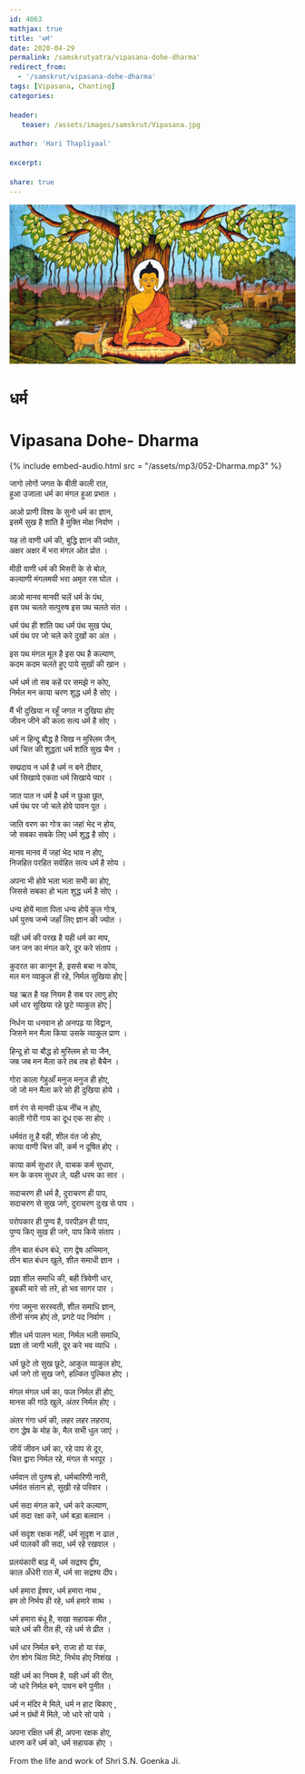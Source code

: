 ```yaml
---    
id: 4063    
mathjax: true    
title: 'धर्म'    
date: 2020-04-29    
permalink: /samskrutyatra/vipasana-dohe-dharma'
redirect_from: 
  - '/samskrut/vipasana-dohe-dharma'
tags: [Vipasana, Chanting]    
categories:    
    
header:    
   teaser: /assets/images/samskrut/Vipasana.jpg    
    
author: 'Hari Thapliyaal'    
    
excerpt:    
    
share: true    
---    
```

    
![](/assets/images/samskrut/Vipasana.jpg)    
    
# धर्म    
# Vipasana Dohe- Dharma    
    
{% include embed-audio.html src = "/assets/mp3/052-Dharma.mp3" %}     
    
    
    
जागो लोगों जगत के बीती काली रात,    
हुआ उजाला धर्म का मंगल हुआ प्रभात ।    
    
आओ प्राणी विश्व के सुनो धर्म का ज्ञान,    
इसमें सुख है शांति है मुक्ति मोक्ष निर्वाण ।    
    
यह तो वाणी धर्म की, बुद्धि ज्ञान की ज्योत,    
अक्षर अक्षर में भरा मंगल ओत प्रोत ।    
    
मीठी वाणी धर्म की मिसरी के से बोल,    
कल्याणी मंगलमयी भरा अमृत रस घोल ।    
    
आओ मानव मानवी चलें धर्म के पंथ,    
इस पथ चलते सत्पुरुष इस पथ चलते संत ।    
    
धर्म पंथ ही शांति पथ धर्म पंथ सुख पंथ,    
धर्म पंथ पर जो चले करे दुखों का अंत ।    
    
इस पथ मंगल मूल है इस पथ है कल्याण,    
कदम कदम चलते हुए पाये सुखों की खान ।    
    
धर्म धर्म तो सब कहें पर समझे न कोए,    
निर्मल मन काया चरण शुद्ध धर्म है सोए ।    
    
मैं भी दुखिया न रहूँ जगत न दुखिया होए    
जीवन जीने की कला सत्य धर्म है सोए ।    
    
धर्म न हिन्दू बौद्ध है सिख न मुस्लिम जैन,    
धर्म चित्त की शुद्धता धर्म शांति सुख चैन ।    
    
सम्प्रदाय न धर्म है धर्म न बने दीवार,    
धर्म सिखाये एकता धर्म सिखाये प्यार ।    
    
जात पात न धर्म है धर्म न छुआ छूत,    
धर्म पंथ पर जो चले होवे पावन पूत ।    
    
जाति वरण का गोत्र का जहां भेद न होय,    
जो सबका सबके लिए धर्म शुद्ध है सोए ।    
    
मानव मानव में जहां भेद भाव न होए,    
निजहित परहित सर्वहित सत्य धर्म है सोय ।    
    
अपना भी होवे भला भला सभी का होए,    
जिससे सबका हो भला शुद्ध धर्म है सोए ।    
    
धन्य होयें माता पिता धन्य होयें कुल गोत्र,    
धर्म पुरुष जन्मे जहाँ लिए ज्ञान की ज्योत ।    
    
यही धर्म की परख है यही धर्म का माप,    
जन जन का मंगल करे, दूर करे संताप ।    
    
कुदरत का कानून है, इससे बचा न कोय,    
मल मन व्याकुल ही रहे, निर्मल सुखिया होए |    
    
यह ऋत है यह नियम है सब पर लागु होए    
धर्म धार सुखिया रहे छूटे व्याकुल होए |    
    
निर्धन या धनवान हो अनपढ़ या विद्वान,    
जिसने मन मैला किया उसके व्याकुल प्राण ।    
    
हिन्दू हो या बौद्ध हो मुस्लिम हो या जैन,    
जब जब मन मैला करे तब तब हो बैचैन ।    
    
गोरा काला गेहुआँ मनुज मनुज ही होए,    
जो जो मन मैला करे सो ही दुखिया होये ।    
    
वर्ण रंग से मानवी ऊंच नींच न होए,    
काली गोरी गाय का दूध एक सा होए ।    
    
धर्मवंत तू है वही, शील वंत जो होए,    
काया वाणी चित्त की, कर्म न दूषित होए ।    
    
काया कर्म सुधार ले, वाचक कर्म सुधार,    
मन के करम सुधर ले, यही धरम का सार ।    
    
सदाचरण ही धर्म है, दुराचरण ही पाप,    
सदाचरण से सुख जगे, दुराचरण दुःख से पाप ।    
    
परोपकार ही पुण्य है, परपीड़न ही पाप,    
पुण्य किए सुख ही जगे, पाप किये संताप ।    
    
तीन बात बंधन बंधे, राग द्वेष अभिमान,    
तीन बात बंधन खुले, शील समाधी ज्ञान ।    
    
प्रज्ञा शील समाधि की, बही त्रिवेणी धार,    
डुबकी मारे सो तरे, हो भव सागर पार ।    
    
गंगा जमुना सरस्वती, शील समाधि ज्ञान,    
तीनों संगम होएं तो, प्रगटे पद निर्वाण ।    
    
शील धर्म पालन भला, निर्मल भली समाधि,    
प्रज्ञा तो जागी भली, दूर करे भव व्याधि ।    
    
धर्म छूटे तो सुख छूटे, आकुल व्याकुल होए,    
धर्म जगे तो सुख जगे, हल्कित पुल्कित होए ।    
    
मंगल मंगल धर्म का, फल निर्मल ही होए,    
मानस की गांठे खुले, अंतर निर्मल होए ।    
    
अंतर गंगा धर्म की, लहर लहर लहराय,    
राग द्धेष के मोह के, मैल सभी धुल जाएं ।    
    
जीयें जीवन धर्म का, रहे पाप से दूर,    
चित्त द्वारा निर्मल रहे, मंगल से भरपूर ।    
    
धर्मवान तो पुरुष हो, धर्मचारिणी नारी,    
धर्मवंत संतान हो, सुखी रहे परिवार ।    
    
धर्म सदा मंगल करे, धर्म करे कल्याण,    
धर्म सदा रक्षा करे, धर्म बड़ा बलवान ।    
    
धर्म सदृश रक्षक नहीं, धर्म सुदृश न ढाल ,    
धर्म पालकों की सदा, धर्म रहे रखवाल ।    
    
प्रलयंकारी बाढ़ में, धर्म सद्रश्य द्वीप,    
काल अँधेरी रात में, धर्म सा सद्रश्य दीप।    
    
धर्म हमारा ईश्वर, धर्म हमारा नाथ ,    
हम तो निर्भय ही रहे, धर्म हमारे साथ ।    
    
धर्म हमारा बंधू है, सखा सहायक मीत ,    
चले धर्म की रीत ही, रहे धर्म से प्रीत ।    
    
धर्म धार निर्मल बने, राजा हो या रंक,    
रोग शोग चिंता मिटे, निर्भय होए निशंख ।    
    
यही धर्म का नियम है, यही धर्म की रीत,    
जो धारे निर्मल बने, पावन बने पुनीत ।    
    
धर्म न मंदिर मे मिले, धर्म न हाट बिकाए ,    
धर्म न ग्रंथों में मिले, जो धारे सो पाये ।    
    
अपना रक्षित धर्म ही, अपना रक्षक होए,    
धारण करें धर्म को, धर्म सहायक होए ।    
    
From the life and work of Shri S.N. Goenka Ji.    
    
